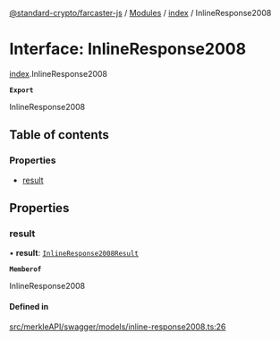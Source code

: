 [@standard-crypto/farcaster-js](../README.md) / [Modules](../modules.md) / [index](../modules/index.md) / InlineResponse2008

# Interface: InlineResponse2008

[index](../modules/index.md).InlineResponse2008

**`Export`**

InlineResponse2008

## Table of contents

### Properties

- [result](index.InlineResponse2008.md#result)

## Properties

### result

• **result**: [`InlineResponse2008Result`](index.InlineResponse2008Result.md)

**`Memberof`**

InlineResponse2008

#### Defined in

[src/merkleAPI/swagger/models/inline-response2008.ts:26](https://github.com/standard-crypto/farcaster-js/blob/main/src/merkleAPI/swagger/models/inline-response2008.ts#L26)
